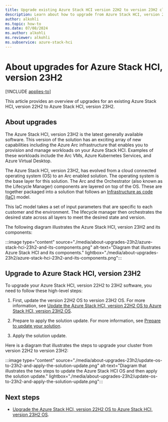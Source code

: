 ```yaml
---
title: Upgrade existing Azure Stack HCI version 22H2 to version 23H2 cluster
description: Learn about how to upgrade from Azure Stack HCI, version 22H2 cluster to Azure Stack HCI, version 23H2.
author: alkohli
ms.topic: how-to
ms.date: 07/08/2024
ms.author: alkohli
ms.reviewer: alkohli
ms.subservice: azure-stack-hci
---
```


# About upgrades for Azure Stack HCI, version 23H2

[!INCLUDE [applies-to](../../includes/hci-applies-to-23h2.md)]

This article provides an overview of upgrades for an existing Azure Stack HCI, version 22H2 to Azure Stack HCI, version 23H2.

## About upgrades

The Azure Stack HCI, version 23H2 is the latest generally available software. This version of the solution has an exciting array of new capabilities including the Azure Arc infrastructure that enables you to provision and manage workloads on your Azure Stack HCI. Examples of these workloads include the Arc VMs, Azure Kubernetes Services, and Azure Virtual Desktop.

The Azure Stack HCI, version 23H2, has evolved from a cloud connected operating system (OS) to an Arc enabled solution. The operating system is the base layer for this solution. The Arc and the Orchestrator (also known as the Lifecycle Manager) components are layered on top of the OS. These are together packaged into a solution that follows an [Infrastructure as code (IaC)](/devops/deliver/what-is-infrastructure-as-code) model.

This IaC model takes a set of input parameters that are specific to each customer and the environment. The lifecycle manager then orchestrates the desired state across all layers to meet the desired state and version.

The following diagram illustrates the Azure Stack HCI, version 23H2 and its components:

:::image type="content" source="./media/about-upgrades-23h2/azure-stack-hci-23h2-and-its-components.png" alt-text="Diagram that illustrates Azure Stack HCI and its components." lightbox="./media/about-upgrades-23h2/azure-stack-hci-23h2-and-its-components.png":::

## Upgrade to Azure Stack HCI, version 23H2

To upgrade your Azure Stack HCI, version 22H2 to 23H2 software, you need to follow these high-level steps:

1. First, update the version 22H2 OS to version 23H2 OS. For more information, see [Update the Azure Stack HCI, version 22H2 OS to Azure Stack HCI, version 23H2 OS](../index.yml).

1. Prepare to apply the solution update. For more information, see [Prepare to update your solution](./prepare-to-apply-23h2-solution-update.md).

1. Apply the solution update.

Here is a diagram that illustrates the steps to upgrade your cluster from version 22H2 to version 23H2:

   :::image type="content" source="./media/about-upgrades-23h2/update-os-to-23h2-and-apply-the-solution-update.png" alt-text="Diagram that illustrates the two steps to update the Azure Stack HCI OS and then apply the solution update." lightbox="./media/about-upgrades-23h2/update-os-to-23h2-and-apply-the-solution-update.png":::

## Next steps

- [Upgrade the Azure Stack HCI, version 22H2 OS to Azure Stack HCI, version 23H2 OS](./upgrade-22h2-to-23h2.md).